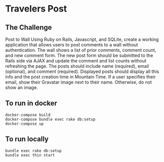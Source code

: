 # Travelers Post

## The Challenge
Post to Wall
Using Ruby on Rails, Javascript, and SQLite, create a working application that allows users to post comments to a wall without authentication. The wall shows a list of prior comments, comment count, and new comment form.
The new post form should be submitted to the Rails side via AJAX and update the comment and list counts without refreshing the page. The posts should include name (required), email (optional), and comment (required). Displayed posts should display all this info and the post creation time in Mountain Time. If a user specifies their email, show their Gravatar image next to their name. Otherwise, do not show an image.

## To run in docker

```
docker-compose build
docker-compose bundle exec rake db:setup
docker-compose up
```

## To run locally

```
bundle exec rake db:setup
bundle exec thin start
```
